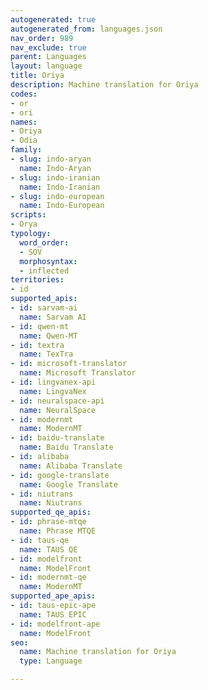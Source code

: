 ```yaml
---
autogenerated: true
autogenerated_from: languages.json
nav_order: 989
nav_exclude: true
parent: Languages
layout: language
title: Oriya
description: Machine translation for Oriya
codes:
- or
- ori
names:
- Oriya
- Odia
family:
- slug: indo-aryan
  name: Indo-Aryan
- slug: indo-iranian
  name: Indo-Iranian
- slug: indo-european
  name: Indo-European
scripts:
- Orya
typology:
  word_order:
  - SOV
  morphosyntax:
  - inflected
territories:
- id
supported_apis:
- id: sarvam-ai
  name: Sarvam AI
- id: qwen-mt
  name: Qwen-MT
- id: textra
  name: TexTra
- id: microsoft-translator
  name: Microsoft Translator
- id: lingvanex-api
  name: LingvaNex
- id: neuralspace-api
  name: NeuralSpace
- id: modernmt
  name: ModernMT
- id: baidu-translate
  name: Baidu Translate
- id: alibaba
  name: Alibaba Translate
- id: google-translate
  name: Google Translate
- id: niutrans
  name: Niutrans
supported_qe_apis:
- id: phrase-mtqe
  name: Phrase MTQE
- id: taus-qe
  name: TAUS QE
- id: modelfront
  name: ModelFront
- id: modernmt-qe
  name: ModernMT
supported_ape_apis:
- id: taus-epic-ape
  name: TAUS EPIC
- id: modelfront-ape
  name: ModelFront
seo:
  name: Machine translation for Oriya
  type: Language

---
```


